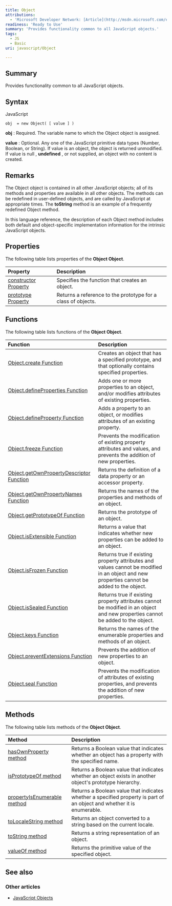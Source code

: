 ```yaml
---
title: Object
attributions:
  - 'Microsoft Developer Network: [Article](http://msdn.microsoft.com/en-us/library/ie/kb6te8d3(v=vs.94).aspx)'
readiness: 'Ready to Use'
summary: 'Provides functionality common to all JavaScript objects.'
tags:
  - JS
  - Basic
uri: javascript/Object

---
```

## Summary

Provides functionality common to all JavaScript objects.

## Syntax

<span class="language">JavaScript</span>

    obj  = new Object( [ value ] )

**obj**
:   Required. The variable name to which the Object object is assigned.

**value**
:   Optional. Any one of the JavaScript primitive data types (Number, Boolean, or String). If value is an object, the object is returned unmodified. If value is null , **undefined** , or not supplied, an object with no content is created.

## Remarks

The Object object is contained in all other JavaScript objects; all of its methods and properties are available in all other objects. The methods can be redefined in user-defined objects, and are called by JavaScript at appropriate times. The **toString** method is an example of a frequently redefined Object method.

In this language reference, the description of each Object method includes both default and object-specific implementation information for the intrinsic JavaScript objects.

## Properties

The following table lists properties of the **Object Object**.

|Property|Description|
|:-------|:----------|
|[constructor Property](/javascript/Object/constructor)|Specifies the function that creates an object.|
|[prototype Property](/javascript/Object/prototype)|Returns a reference to the prototype for a class of objects.|

## Functions

The following table lists functions of the **Object Object**.

|Function|Description|
|:-------|:----------|
|[Object.create Function](/javascript/Object/create)|Creates an object that has a specified prototype, and that optionally contains specified properties.|
|[Object.defineProperties Function](/javascript/Object/defineProperties)|Adds one or more properties to an object, and/or modifies attributes of existing properties.|
|[Object.defineProperty Function](/javascript/Object/defineProperty)|Adds a property to an object, or modifies attributes of an existing property.|
|[Object.freeze Function](/javascript/Object/freeze)|Prevents the modification of existing property attributes and values, and prevents the addition of new properties.|
|[Object.getOwnPropertyDescriptor Function](/javascript/Object/getOwnPropertyDescriptor)|Returns the definition of a data property or an accessor property.|
|[Object.getOwnPropertyNames Function](/javascript/Object/getOwnPropertyNames)|Returns the names of the properties and methods of an object.|
|[Object.getPrototypeOf Function](/javascript/Object/getPrototypeOf)|Returns the prototype of an object.|
|[Object.isExtensible Function](/javascript/Object/isExtensible)|Returns a value that indicates whether new properties can be added to an object.|
|[Object.isFrozen Function](/javascript/Object/isFrozen)|Returns true if existing property attributes and values cannot be modified in an object and new properties cannot be added to the object.|
|[Object.isSealed Function](/javascript/Object/isSealed)|Returns true if existing property attributes cannot be modified in an object and new properties cannot be added to the object.|
|[Object.keys Function](/javascript/Object/keys)|Returns the names of the enumerable properties and methods of an object.|
|[Object.preventExtensions Function](/javascript/Object/preventExtensions)|Prevents the addition of new properties to an object.|
|[Object.seal Function](/javascript/Object/seal)|Prevents the modification of attributes of existing properties, and prevents the addition of new properties.|

## Methods

The following table lists methods of the **Object Object**.

|Method|Description|
|:-----|:----------|
|[hasOwnProperty method](/javascript/Object/hasOwnProperty)|Returns a Boolean value that indicates whether an object has a property with the specified name.|
|[isPrototypeOf method](/javascript/Object/isPrototypeOf)|Returns a Boolean value that indicates whether an object exists in another object's prototype hierarchy.|
|[propertyIsEnumerable method](/javascript/Object/propertyIsEnumerable)|Returns a Boolean value that indicates whether a specified property is part of an object and whether it is enumerable.|
|[toLocaleString method](/javascript/Object/toLocaleString)|Returns an object converted to a string based on the current locale.|
|[toString method](/javascript/Object/toString)|Returns a string representation of an object.|
|[valueOf method](/javascript/Object/valueOf)|Returns the primitive value of the specified object.|

## See also

### Other articles

-   [JavaScript Objects](/javascript/objects)

